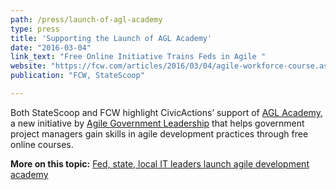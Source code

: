 ```yaml
---
path: /press/launch-of-agl-academy
type: press
title: 'Supporting the Launch of AGL Academy'
date: "2016-03-04"
link_text: "Free Online Initiative Trains Feds in Agile "
website: "https://fcw.com/articles/2016/03/04/agile-workforce-course.aspx"
publication: "FCW, StateScoop"

---
```


Both StateScoop and FCW highlight CivicActions’ support of [AGL Academy](https://www.agilegovleaders.org/academy/), a new initiative by [Agile Government Leadership](https://www.agilegovleaders.org/) that helps government project managers gain skills in agile development practices through free online courses.

**More on this topic:** [Fed, state, local IT leaders launch agile development academy](https://statescoop.com/fed-state-local-it-leaders-launch-agile-development-academy)
